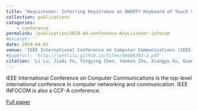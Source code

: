 ```yaml
---
title: "KeyListener: Inferring Keystrokes on QWERTY Keyboard of Touch Screen through Acoustic Signals"
collection: publications
catogories: 
    - conference
permalink: /publication/2019-04-conference-KeyListener-infocom
#excerpt: ''
date: 2019-04-01
venue: 'IEEE International Conference on Computer Communications (IEEE INFOCOM 2019)'
#paperurl: 'http://lynnlilu.github.io/files/08486283-2.pdf'
citation: 'Li Lu, Jiadi Yu, Yingying Chen, Yanmin Zhu, Xiangyu Xu, Guangtao Xue, Minglu Li. (2019). &quot;KeyListener: Inferring Keystrokes on QWERTY Keyboard of Touch Screen through Acoustic Signals.&quot; <i>IEEE INFOCOM 2019</i>. Paris, France. pp. 775-783. doi: 10.1109/INFOCOM.2019.8737591'
---
```


IEEE International Conference on Computer Communications is the top-level international conference in computer networking and communication. IEEE INFOCOM is also a CCF-A conference.

[Full paper](https://ieeexplore.ieee.org/document/8737591)

